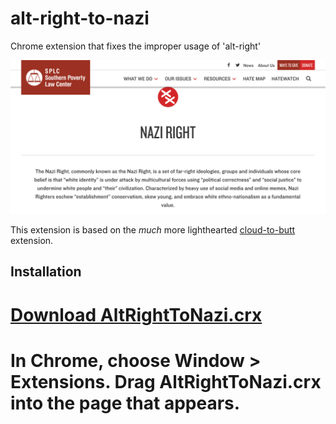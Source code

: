 alt-right-to-nazi
=============

Chrome extension that fixes the improper usage of 'alt-right'

![](splc-alt-right.png)

This extension is based on the _much_ more lighthearted [cloud-to-butt](https://github.com/panicsteve/cloud-to-butt) extension.

Installation
------------

# [Download AltRightToNazi.crx](https://github.com/michaellosauro/alt-right-to-nazi/blob/master/AltRightToNazi.crx?raw=true)

# In Chrome, choose Window > Extensions. Drag AltRightToNazi.crx into the page that appears.